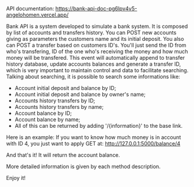 API documentation: https://bank-api-doc-pg6lpv4v5-angelohomen.vercel.app/

Bank API is a system developed to simulate a bank system. It is composed by list of accounts and transfers history. You can POST new accounts giving as parameters the customers name and its initial deposit. You also can POST a transfer based on customers ID's. You'll just send the ID from who's transfering, ID of the one who's receiving the money and how much money will be transfered. This event will automatically append to transfer history database, update accounts balances and generate a transfer ID, which is very important to maintain control and data to facilitate searching. Talking about searching, it is possible to search some informations like:

- Account initial deposit and balance by ID;
- Account initial deposit and balance by owner's name;
- Accounts history transfers by ID;
- Accounts history transfers by name;
- Account balance by ID;
- Account balance by name;
- All of this can be returned by adding '/{information}' to the base link.

Here is an example: If you want to know how much money is in account with ID 4, you just want to apply GET at: http://127.0.0.1:5000/balance/4

And that's it! It will return the account balance.

More detailed information is given by each method description.

Enjoy it!